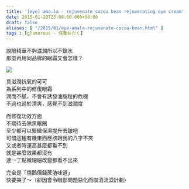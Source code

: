 ```yaml
---
title: '[eye] ama.la - rejuvenate cocoa bean rejuvenating eye cream'
date: 2015-01-20T23:00:00.000+08:00
draft: false
aliases: [ "/2015/01/eye-amala-rejuvenate-cocoa-bean.html" ]
tags : [glamorous - 保養おたく]
---
```


說眼精華不夠滋潤所以不鎖水  
那麼再用同品牌的眼霜又會怎樣？  

![](/images/amalacocoa.jpg)

具滋潤抗氧的可可  
為系列中的修復眼霜  
潤而不膩，不會有誘發油脂粒的危機  
不過也過於清爽，感覺不到滋潤度  
  
而修復功效方面  
不期待去除黑眼圈  
至少都可以緊緻保濕提升去皺吧  
可惜這種有機東西應該跟我的八字不夾  
又或者時運高甚麼都看不到  
就是甚麼效果都沒有  
連一丁點微細細改變都看不出來  
  
完全是「燒鵝價錢蔗渣味道」  
快要哭了～（卻因會令眼部問題惡化而取消流淚計劃）
